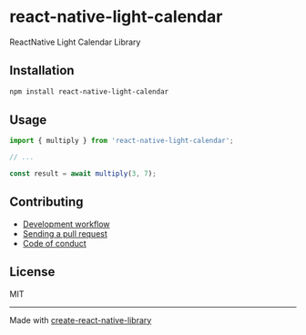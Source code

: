 # react-native-light-calendar

ReactNative Light Calendar Library

## Installation


```sh
npm install react-native-light-calendar
```


## Usage


```js
import { multiply } from 'react-native-light-calendar';

// ...

const result = await multiply(3, 7);
```


## Contributing

- [Development workflow](CONTRIBUTING.md#development-workflow)
- [Sending a pull request](CONTRIBUTING.md#sending-a-pull-request)
- [Code of conduct](CODE_OF_CONDUCT.md)

## License

MIT

---

Made with [create-react-native-library](https://github.com/callstack/react-native-builder-bob)
